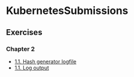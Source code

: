 # KubernetesSubmissions

## Exercises

### Chapter 2

- [1.1. Hash generator logfile](https://github.com/gvisbeen/KubernetesSubmissions/blob/master/1.1/log_output/hashgenerator-dep.log)
- [1.1. Log output](https://github.com/gvisbeen/KubernetesSubmissions/tree/master/1.1)